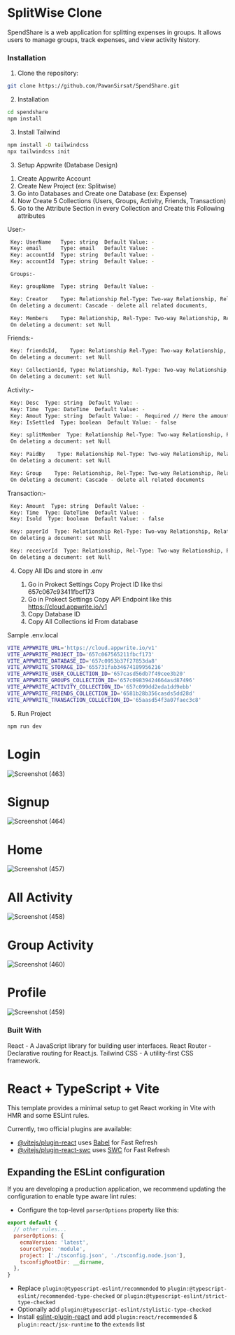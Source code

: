 # SplitWise Clone

SpendShare is a web application for splitting expenses in groups. It allows users to manage groups, track expenses, and view activity history.
### Installation

1. Clone the repository:

```bash
git clone https://github.com/PawanSirsat/SpendShare.git
```

2. Installation

```bash
cd spendshare
npm install
```
3. Install Tailwind

```bash
npm install -D tailwindcss
npx tailwindcss init
```
3. Setup Appwrite (Database Design)

1) Create Appwrite Account
2) Create New Project (ex: Splitwise)
3) Go into Databases and Create one Database (ex: Expense)
4) Now Create 5 Collections (Users, Groups, Activity, Friends, Transaction)
5) Go to the Attribute Section in every Collection and Create this Following attributes

User:-
   ```bash
    Key: UserName   Type: string  Default Value: -
    Key: email      Type: email   Default Value: -
    Key: accountId  Type: string  Default Value: -
    Key: accountId  Type: string  Default Value: -
   ```
     Groups:-
   ```bash
    Key: groupName  Type: string  Default Value: -
   
    Key: Creator    Type: Relationship Rel-Type: Two-way Relationship, Related Collection: Users, Attribute Key (related collection): groups, Relation: Many to one,
    On deleting a document: Cascade - delete all related documents,
   
    Key: Members    Type: Relationship, Rel-Type: Two-way Relationship, Related Collection: Users, Attribute Key (related collection): userMember, Relation: Many to Many,
    On deleting a document: set Null
   ```
Friends:-
   ```bash
    Key: friendsId,    Type: Relationship Rel-Type: Two-way Relationship, Related Collection: Users, Attribute Key (related collection): friendCollection, Relation: Many to many,
    On deleting a document: set Null
   
    Key: CollectionId, Type: Relationship, Rel-Type: Two-way Relationship, Related Collection: Users, Attribute Key (related collection): List, Relation: Many to one,
    On deleting a document: set Null
   ```
Activity:-
   ```bash
    Key: Desc  Type: string  Default Value: -
    Key: Time  Type: DateTime  Default Value: -
    Key: Amout Type: string  Default Value: -  Required // Here the amount spelling is incorrect in my database (If you change here also change in react app)
    Key: IsSettled  Type: boolean  Default Value: - false

    Key: splitMember  Type: Relationship Rel-Type: Two-way Relationship, Related Collection: Users, Attribute Key (related collection): members, Relation: Many to many,
    On deleting a document: set Null
   
    Key: PaidBy    Type: Relationship Rel-Type: Two-way Relationship, Related Collection: Users, Attribute Key (related collection): activity, Relation: Many to one,
    On deleting a document: set Null
   
    Key: Group    Type: Relationship, Rel-Type: Two-way Relationship, Related Collection: Users, Attribute Key (related collection): activity, Relation: Many to one,
    On deleting a document: Cascade - delete all related documents
   ```
Transaction:-
   ```bash
    Key: Amount  Type: string  Default Value: -
    Key: Time  Type: DateTime  Default Value: -
    Key: Isold  Type: boolean  Default Value: - false

    Key: payerId  Type: Relationship Rel-Type: Two-way Relationship, Related Collection: Users, Attribute Key (related collection): transaction, Relation: Many to one,
    On deleting a document: set Null

    Key: receiverId  Type: Relationship, Rel-Type: Two-way Relationship, Related Collection: Users, Attribute Key (related collection): transactionId, Relation: Many to one,
    On deleting a document: set Null
   ```
4. Copy All IDs and store in .env

   1) Go in Prokect Settings Copy Project ID like thsi 
      657c067c93411fbcf173
   2) Go in Prokect Settings Copy API Endpoint like this
      https://cloud.appwrite.io/v1
   3) Copy Database ID
   4) Copy All Collections id From database 


Sample .env.local

```bash
VITE_APPWRITE_URL='https://cloud.appwrite.io/v1'
VITE_APPWRITE_PROJECT_ID='657c067565211fbcf173'
VITE_APPWRITE_DATABASE_ID='657c0953b37f27853da8'
VITE_APPWRITE_STORAGE_ID='655731fab34674189956216'
VITE_APPWRITE_USER_COLLECTION_ID='657casd56db7f49cee3b20'
VITE_APPWRITE_GROUPS_COLLECTION_ID='657c09839424664asd87496'
VITE_APPWRITE_ACTIVITY_COLLECTION_ID='657c099dd2eda1dd9ebb'
VITE_APPWRITE_FRIENDS_COLLECTION_ID='6581b28b356casds5dd28d'
VITE_APPWRITE_TRANSACTION_COLLECTION_ID='65aasd54f3a07faec3c8'
```
      
5. Run Project
```bash
npm run dev
```


# Login
![Screenshot (463)](https://github.com/PawanSirsat/SplitWise/assets/48860105/6feaf149-4f67-474b-ac5b-a61f6eacbb63)

# Signup
![Screenshot (464)](https://github.com/PawanSirsat/SplitWise/assets/48860105/71c31b5f-beee-4a61-87ff-3398fdd6e98f)

# Home
![Screenshot (457)](https://github.com/PawanSirsat/SplitWise/assets/48860105/b09536d8-43a5-402d-8590-7b6c4edbfd59)

# All Activity
![Screenshot (458)](https://github.com/PawanSirsat/SplitWise/assets/48860105/63a37885-204b-4d6c-b1e1-6d2f09b3dcd8)

# Group Activity
![Screenshot (460)](https://github.com/PawanSirsat/SplitWise/assets/48860105/ae8b0631-8a98-49d1-96cb-9810a0673586)

# Profile 
![Screenshot (459)](https://github.com/PawanSirsat/SplitWise/assets/48860105/8f6f3be7-7883-483b-9e23-05aaf8fcc29f)


### Built With

React - A JavaScript library for building user interfaces.
React Router - Declarative routing for React.js.
Tailwind CSS - A utility-first CSS framework.


# React + TypeScript + Vite

This template provides a minimal setup to get React working in Vite with HMR and some ESLint rules.

Currently, two official plugins are available:

- [@vitejs/plugin-react](https://github.com/vitejs/vite-plugin-react/blob/main/packages/plugin-react/README.md) uses [Babel](https://babeljs.io/) for Fast Refresh
- [@vitejs/plugin-react-swc](https://github.com/vitejs/vite-plugin-react-swc) uses [SWC](https://swc.rs/) for Fast Refresh

## Expanding the ESLint configuration

If you are developing a production application, we recommend updating the configuration to enable type aware lint rules:

- Configure the top-level `parserOptions` property like this:

```js
export default {
  // other rules...
  parserOptions: {
    ecmaVersion: 'latest',
    sourceType: 'module',
    project: ['./tsconfig.json', './tsconfig.node.json'],
    tsconfigRootDir: __dirname,
  },
}
```

- Replace `plugin:@typescript-eslint/recommended` to `plugin:@typescript-eslint/recommended-type-checked` or `plugin:@typescript-eslint/strict-type-checked`
- Optionally add `plugin:@typescript-eslint/stylistic-type-checked`
- Install [eslint-plugin-react](https://github.com/jsx-eslint/eslint-plugin-react) and add `plugin:react/recommended` & `plugin:react/jsx-runtime` to the `extends` list
